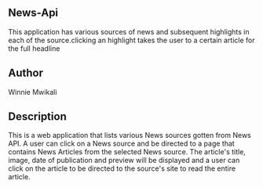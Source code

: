 ## News-Api
 This application has various sources of news and subsequent highlights in each of the source.clicking an highlight takes the user to a certain article for the full headline

## Author
Winnie Mwikali

## Description
This is a web application that lists various News sources gotten from News API. A user can click on a News source and be directed to a page that contains News Articles from the selected News source. The article's title, image, date of publication and preview will be displayed and a user can click on the article to be directed to the source's site to read the entire article.